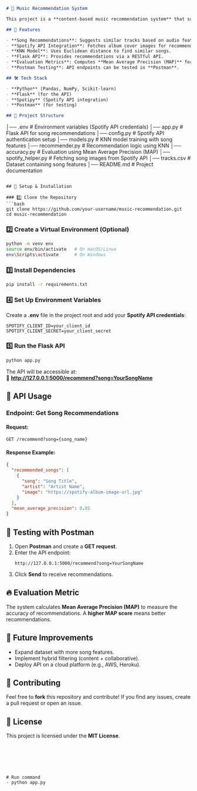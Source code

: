```md
# 🎵 Music Recommendation System  

This project is a **content-based music recommendation system** that suggests similar songs based on audio features like **danceability, energy, and tempo**. It uses **K-Nearest Neighbors (KNN)** for recommendations and integrates with the **Spotify API** to fetch album cover images. The system is served through a **Flask API** and evaluated using **Mean Average Precision (MAP)**.

## 🚀 Features

- **Song Recommendations**: Suggests similar tracks based on audio features.  
- **Spotify API Integration**: Fetches album cover images for recommended songs.  
- **KNN Model**: Uses Euclidean distance to find similar songs.  
- **Flask API**: Provides recommendations via a RESTful API.  
- **Evaluation Metrics**: Computes **Mean Average Precision (MAP)** for accuracy.  
- **Postman Testing**: API endpoints can be tested in **Postman**.  

## 🛠️ Tech Stack

- **Python** (Pandas, NumPy, Scikit-learn)  
- **Flask** (for the API)  
- **Spotipy** (Spotify API integration)  
- **Postman** (for testing)  

## 📂 Project Structure  
```
│── .env                  # Environment variables (Spotify API credentials)
│── app.py                # Flask API for song recommendations
│── config.py             # Spotify API authentication setup
│── models.py             # KNN model training with song features
│── recommender.py        # Recommendation logic using KNN
│── accuracy.py           # Evaluation using Mean Average Precision (MAP)
│── spotify_helper.py     # Fetching song images from Spotify API
│── tracks.csv            # Dataset containing song features
│── README.md             # Project documentation
```

## 📌 Setup & Installation  

### 1️⃣ Clone the Repository  
```bash
git clone https://github.com/your-username/music-recommendation.git
cd music-recommendation
```

### 2️⃣ Create a Virtual Environment (Optional)  
```bash
python -m venv env
source env/bin/activate   # On macOS/Linux
env\Scripts\activate      # On Windows
```

### 3️⃣ Install Dependencies  
```bash
pip install -r requirements.txt
```

### 4️⃣ Set Up Environment Variables  
Create a **.env** file in the project root and add your **Spotify API credentials**:  
```
SPOTIFY_CLIENT_ID=your_client_id
SPOTIFY_CLIENT_SECRET=your_client_secret
```

### 5️⃣ Run the Flask API  
```bash
python app.py
```
The API will be accessible at:  
📍 **http://127.0.0.1:5000/recommend?song=YourSongName**  

## 🎯 API Usage  

### **Endpoint: Get Song Recommendations**  
#### Request:  
```http
GET /recommend?song={song_name}
```
#### Response Example:  
```json
{
  "recommended_songs": [
    {
      "song": "Song Title",
      "artist": "Artist Name",
      "image": "https://spotify-album-image-url.jpg"
    }
  ],
  "mean_average_precision": 0.85
}
```

## 🧪 Testing with Postman  
1. Open **Postman** and create a **GET request**.  
2. Enter the API endpoint:  
   ```
   http://127.0.0.1:5000/recommend?song=YourSongName
   ```
3. Click **Send** to receive recommendations.  

## 🔥 Evaluation Metric  
The system calculates **Mean Average Precision (MAP)** to measure the accuracy of recommendations. A **higher MAP score** means better recommendations.

## 📌 Future Improvements  
- Expand dataset with more song features.  
- Implement hybrid filtering (content + collaborative).  
- Deploy API on a cloud platform (e.g., AWS, Heroku).  

## 🤝 Contributing  
Feel free to **fork** this repository and contribute! If you find any issues, create a pull request or open an issue.  

## 📜 License  
This project is licensed under the **MIT License**.  
```






# Run command
- python app.py
